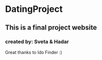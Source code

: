 # DatingProject

## This is a final project website 

### created by: Sveta & Hadar







Great thanks to Ido Finder :)
